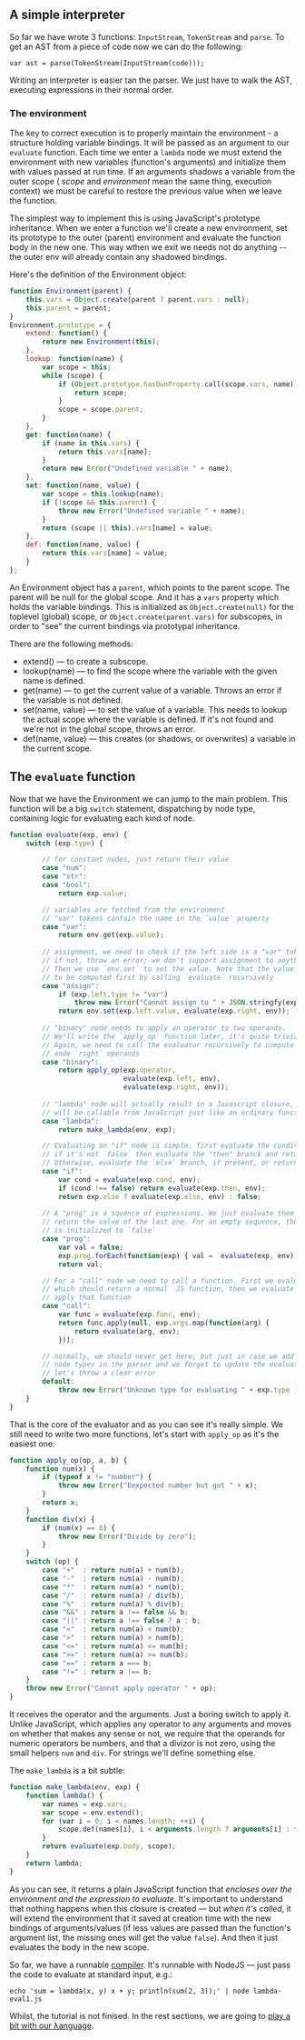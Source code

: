 ## A simple interpreter

So far we have wrote 3 functions: `InputStream`, `TokenStream` and `parse`. To get an AST from a piece of code now we can do the following: 

    var ast = parse(TokenStream(InputStream(code)));

Writing an interpreter is easier tan the parser. We just have to walk the AST, executing expressions in their normal order.

### The environment

The key to correct execution is to properly maintain the environment - a structure holding variable bindings. It will be passed as an argument to our `evaluate` function. Each time we enter a `lambda` node we must extend the environment with new variables (function's arguments) and initialize them with values passed at run time. If an arguments shadows a variable from the outer scope ( *scope* and *environment* mean the same thing, execution context) we must be careful to restore the previous value when we leave the function.

The simplest way to implement this is using JavaScript's prototype inheritance. When we enter a function we'll create a new environment, set its prototype to the outer (parent) environment and evaluate the function body in the new one. This way wthen we exit we needs not do anything -- the outer env will already contain any shadowed bindings.

Here's the definition of the Environment object:

```javascript
function Environment(parent) {
    this.vars = Object.create(parent ? parent.vars : null);
    this.parent = parent;
}
Environment.prototype = {
    extend: function() {
        return new Environment(this);
    },
    lookup: function(name) {
        var scope = this;
        while (scope) {
            if (Object.prototype.hasOwnProperty.call(scope.vars, name)) {
                return scope;
            }
            scope = scope.parent;
        }
    },
    get: function(name) {
        if (name in this.vars) {
            return this.vars[name];
        }
        return new Error("Undefined variable " + name);
    },
    set: function(name, value) {
        var scope = this.lookup(name);
        if (!scope && this.parent) {
            throw new Error("Undefined variable " + name);
        }
        return (scope || this).vars[name] = value;
    },
    def: function(name, value) {
        return this.vars[name] = value;
    }
};
```

An Environment object has a `parent`, which points to the parent scope. The parent will be null for the global scope. And it has a `vars` property which holds the variable bindings. This is initialized as `Object.create(null)` for the toplevel (global) scope, or `Object.create(parent.vars)` for subscopes, in order to "see" the current bindings via prototypal inheritance.

There are the following methods:

- extend() — to create a subscope.
- lookup(name) — to find the scope where the variable with the given name is defined.
- get(name) — to get the current value of a variable. Throws an error if the variable is not defined.
- set(name, value) — to set the value of a variable. This needs to lookup the actual scope where the variable is defined. If it's not found and we're not in the global scope, throws an error.
- def(name, value) — this creates (or shadows, or overwrites) a variable in the current scope.

## The `evaluate` function

Now that we have the Environment we can jump to the main problem. This function will be a big `switch` statement, dispatching by node type, containing logic for evaluating each kind of node. 

```javascript
function evaluate(exp, env) {
    switch (exp.type) {

        // for constant nodes, just return their value
        case "num":
        case "str":
        case "bool":
            return exp.value;

        // variables are fetched from the environment
        // "var" tokens contain the name in the `value` property
        case "var":
            return env.get(exp.value);
        
        // assignment, we need to check if the left side is a "var" token
        // if not, throw an error; we don't support assignment to anythiny else for now
        // Then we use `env.set` to set the value. Note that the value needs
        // to be computed first by calling `evaluate` recursively
        case "assign":
            if (exp.left.type != "var")
                throw new Error("Cannot assign to " + JSON.stringfy(exp.left));
            return env.set(exp.left.value, evaluate(exp.right, env));
        
        // "binary" node needs to apply an operator to two operands.
        // We'll write the `apply_op` function later, it's quite trivial.
        // Again, we need to call the evaluator recursively to compute the `left` 
        // ande `right` operands
        case "binary":
            return apply_op(exp.operator,
                            evaluate(exp.left, env),
                            evaluate(exp.right, env));
                    
        // "lambda" node will actually result in a Javascript closure, so it
        // will be callable from JavaScript just like an ordinary function. 
        case "lambda":
            return make_lambda(env, exp);

        // Evaluating an "if" node is simple: first evaluate the condition.
        // if it's not `false` then evaluate the "then" branck and return its value.
        // Otherwise, evaluate the `else` branch, if present, or return `false`.
        case "if":
            var cond = evaluate(exp.cond, env);
            if (cond !== false) return evaluate(exp.then, env);
            return exp.else ? evaluate(exp.else, env) : false;
        
        // A "prog" is a squence of expressions. We just evaluate them in order and
        // return the value of the last one. For an empty sequence, the return value 
        // is initialized to `false`
        case "prog":
            var val = false;
            exp.prog.forEach(function(exp) { val =  evaluate(exp, env) });
            return val;

        // For a "call" node we need to call a function. First we evaluate the `func`,
        // which should return a normal  JS function, then we evaluate the `args` and 
        // apply that function
        case "call":
            var func = evaluate(exp.func, env);
            return func.apply(null, exp.args.map(function(arg) {
                return evaluate(arg, env);
            }));

        // normally, we should never get here, but just in case we add new
        // node types in the parser and we forget to update the evaluator,
        // let's throw a clear error
        default:
            throw new Error("Unknown type for evaluating " + exp.type );
    }
}
```

That is the core of the evaluator and as you can see it's really simple. We still need to write two more functions, let's start with `apply_op` as it's the easiest one:

```javascript
function apply_op(op, a, b) {
    function num(x) {
        if (typeof x != "number") {
            throw new Error("Eexpected number but got " + x);
        }
        return x;
    }
    function div(x) {
        if (num(x) == 0) {
            throw new Error("Divide by zero");
        }
    }
    switch (op) {
        case "+"  : return num(a) + num(b);
        case "-"  : return num(a) - num(b);
        case "*"  : return num(a) * num(b);
        case "/"  : return num(a) / div(b);
        case "%"  : return num(a) % div(b);
        case "&&" : return a !== false && b;
        case "||" : return a !== false ? a : b;
        case "<"  : return num(a) < num(b);
        case ">"  : return num(a) > num(b);
        case "<=" : return num(a) <= num(b);
        case ">=" : return num(a) >= num(b);
        case "==" : return a === b;
        case "!=" : return a !== b;
    }
    throw new Error("Cannot apply operator " + op);
}
```

It receives the operator and the arguments. Just a boring switch to apply it. Unlike JavaScript, which applies any operator to any arguments and moves on whether that makes any sense or not, we require that the operands for numeric operators be numbers, and that a divizor is not zero, using the small helpers `num` and `div`. For strings we'll define something else.

The `make_lambda` is a bit subtle:

```javascript
function make_lambda(env, exp) {
    function lambda() {
        var names = exp.vars;
        var scope = env.extend();
        for (var i = 0; i < names.length; ++i) {
            scope.def(names[i], i < arguments.length ? arguments[i] : false);
        }
        return evaluate(exp.body, scope);
    }
    return lambda;
}
```

As you can see, it returns a plain JavaScript function that *encloses over the environment and the expression to evaluate*. It's important to understand that nothing happens when this closure is created — but *when it's called*, it will extend the environment that it saved at creation time with the new bindings of arguments/values (if less values are passed than the function's argument list, the missing ones will get the value `false`). And then it just evaluates the body in the new scope.

So far, we have a runnable [compiler](./codes/lambda-eval1.js). It's runnable with NodeJS — just pass the code to evaluate at standard input, e.g.:

    echo 'sum = lambda(x, y) x + y; println(sum(2, 3));' | node lambda-eval1.js

Whilst, the tutorial is not finised. In the rest sections, we are going to [play a bit with our λanguage](http://lisperator.net/pltut/eval1/play).